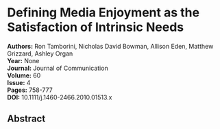 # Defining Media Enjoyment as the Satisfaction of Intrinsic Needs

**Authors:** Ron Tamborini, Nicholas David Bowman, Allison Eden, Matthew Grizzard, Ashley Organ  
**Year:** None  
**Journal:** Journal of Communication  
**Volume:** 60  
**Issue:** 4  
**Pages:** 758-777  
**DOI:** 10.1111/j.1460-2466.2010.01513.x  

## Abstract


